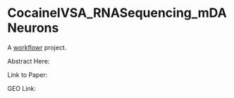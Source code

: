 # CocaineIVSA_RNASequencing_mDANeurons

A [workflowr][] project.



Abstract Here:



Link to Paper:


GEO Link:

[workflowr]: https://github.com/workflowr/workflowr
